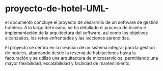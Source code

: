 # proyecto-de-hotel-UML- 
 el documento concluye el proyecto de desarrollo de un software de gestión hotelera. A lo largo del mismo, se ha detallado el proceso de diseño e implementación de la arquitectura del software, así como los objetivos alcanzados, los retos enfrentados y las lecciones aprendidas.


El proyecto se centró en la creación de un sistema integral para la gestión de hoteles, abarcando desde la reserva de habitaciones hasta la facturación y se utilizó una arquitectura de microservicios, permitiendo una mayor flexibilidad, escalabilidad y facilidad de mantenimiento. 

